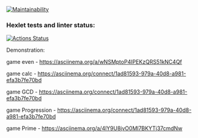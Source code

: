 [![Maintainability](https://api.codeclimate.com/v1/badges/dd75534266deb9acc68e/maintainability)](https://codeclimate.com/github/djwinnn/java-project-61/maintainability)

### Hexlet tests and linter status:
[![Actions Status](https://github.com/djwinnn/java-project-61/workflows/hexlet-check/badge.svg)](https://github.com/djwinnn/java-project-61/actions)

Demonstration:

game even - https://asciinema.org/a/wNSMptoP4IPEKzQRS51kNC4Qf

game calc - https://asciinema.org/connect/1ad81593-979a-40d8-a981-efa3b7fe70bd

game GCD - https://asciinema.org/connect/1ad81593-979a-40d8-a981-efa3b7fe70bd

game Progression - https://asciinema.org/connect/1ad81593-979a-40d8-a981-efa3b7fe70bd

game Prime - https://asciinema.org/a/4lY9U8jvO0Ml7BKYTj37cmdNw

